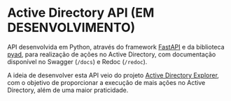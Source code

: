 # Active Directory API (EM DESENVOLVIMENTO)

API desenvolvida em Python, através do framework [FastAPI](https://fastapi.tiangolo.com/) e da biblioteca [pyad](https://pypi.org/project/pyad/), para realização de ações no Active Directory, com documentação disponível no Swagger (`/docs`) e Redoc (`/redoc`).

A ideia de desenvolver esta API veio do projeto [Active Directory Explorer](https://github.com/vpess/Active-Directory-Explorer), com o objetivo de proporcionar a execução de mais ações no Active Directory, além de uma maior praticidade.
